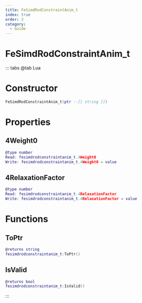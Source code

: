 ```yaml
---
title: FeSimdRodConstraintAnim_t
index: true
order: 2
category:
  - Guide
---
```


# FeSimdRodConstraintAnim_t

::: tabs
@tab Lua
# Constructor
```lua
FeSimdRodConstraintAnim_t(ptr --[[ string ]])
```
# Properties
## 4Weight0 
```lua
@type number
Read: fesimdrodconstraintanim_t.4Weight0
Write: fesimdrodconstraintanim_t.4Weight0 = value
```
## 4RelaxationFactor 
```lua
@type number
Read: fesimdrodconstraintanim_t.4RelaxationFactor
Write: fesimdrodconstraintanim_t.4RelaxationFactor = value
```
# Functions
## ToPtr
```lua
@returns string
fesimdrodconstraintanim_t:ToPtr()
```
## IsValid
```lua
@returns bool
fesimdrodconstraintanim_t:IsValid()
```

:::